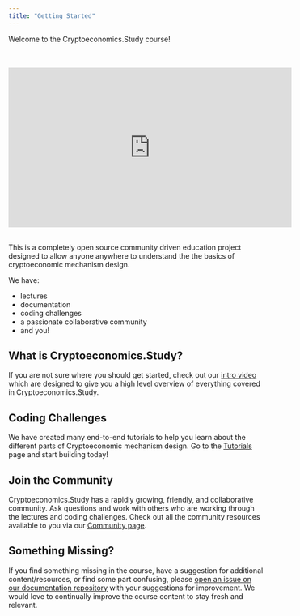 ```yaml
---
title: "Getting Started"
---
```


Welcome to the Cryptoeconomics.Study course! 

<br />
<br />
<iframe 
	width="560vmin" 
	height="315vmin" 
	src="https://www.youtube-nocookie.com/embed/m-0escxJ-j8" 
	frameBorder="0" 
	allow="accelerometer; autoplay; encrypted-media; gyroscope; picture-in-picture" 
	allowFullScreen>
</iframe>
<br />
<br />

This is a completely open source community driven education project designed to allow anyone anywhere to understand the the basics of cryptoeconomic mechanism design.

We have:
- lectures
- documentation
- coding challenges
- a passionate collaborative community
- and you! 

## What is Cryptoeconomics.Study?

If you are not sure where you should get started, check out our [intro video](https://www.youtube.com/watch?v=m-0escxJ-j8) which are designed to give you a high level overview of everything covered in Cryptoeconomics.Study.

## Coding Challenges 

We have created many end-to-end tutorials to help you learn about the different parts of Cryptoeconomic mechanism design. Go to the [Tutorials](/tutorials/) page and start building today!

## Join the Community

Cryptoeconomics.Study has a rapidly growing, friendly, and collaborative community. Ask questions and work with others who are working through the lectures and coding challenges. Check out all the community resources available to you via our [Community page](/community/).

## Something Missing?

If you find something missing in the course, have a suggestion for additional content/resources, or find some part confusing, please [open an issue on our documentation repository](https://github.com/cryptoeconomics-study/website/issues) with your suggestions for improvement. We would love to continually improve the course content to stay fresh and relevant.
